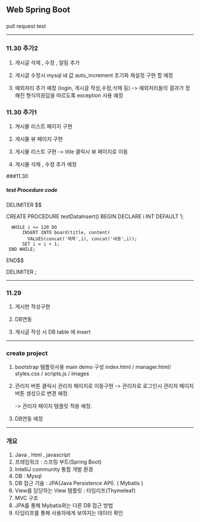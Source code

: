 ## Web Spring Boot

###
pull request test


-----------------------------------------------------------------
### 11.30 추가2

1. 게시글 삭제 , 수정 , 알림 추가

2. 게시글 수정시 mysql id 값 auto_increment 초기화 재설정 구현 할 예정

3. 예외처리 추가 예정 (login, 게시글 작성,수정,삭제 등)
          -> 예외처리들의 결과가 정해진 형식의응답을 따르도록 exception 사용 예정 

### 11.30 추가1

1. 게시물 리스트 페이지 구현

2. 게시물 뷰 페이지 구현

3. 게시물 리스트 구현 -> title 클릭시 뷰 페이지로 이동 

4. 게시물 삭제 , 수정 추가 예정 

###11.30
##### test Procedure code
		
  DELIMITER $$

  CREATE PROCEDURE testDataInsert()
  BEGIN
      DECLARE i INT DEFAULT 1;
  
      WHILE i <= 120 DO
          INSERT INTO board(title, content)
            VALUES(concat('제목',i), concat('내용',i));
          SET i = i + 1;
     END WHILE;
  END$$

  DELIMITER ;

-------------------------------------------------------------------
### 11.29

1. 게시판 작성구현

2. DB연동 

3. 게시글 작성 시 DB table 에 insert

-------------------------------------------------------------------
### create project

1. bootstrap 템플릿사용 main demo 구성
	index.html / manager.html/ styles.css / scripts.js / images

2. 관리자 버튼 클릭시 관리자 페이지로 이동구현
	-> 관리자로 로그인시 관리자 페이지버튼 생성으로 변경 예정.  

	-> 관리자 페이지 템플릿 적용 예정.   

3. DB연동 예정 

-------------------------------------------------------------------
### 개요

1. Java , html , javascript
2. 프레임워크 :  스프링 부트(Spring Boot)
3. IntelliJ community 통합 개발 환경 
4. DB : Mysql
5. DB 접근 기술 :  JPA(Java Persistence API). ( Mybatis ) 
6. View를 담당하는 View 템플릿 :  타임리프(Thymeleaf)
7. MVC 구조 
8. JPA를 통해 Mybatis와는 다른 DB 접근 방법
9. 타임리프를 통해 사용자에게 보여지는 데이터 확인

